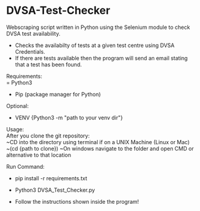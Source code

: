 # DVSA-Test-Checker
Webscraping script written in Python using the Selenium module to check DVSA test availability.  
- Checks the availabilty of tests at a given test centre using DVSA Credentials.
- If there are tests available then the program will send an email stating that a test has been found.  
  
Requirements:  
 = Python3  
 - Pip (package manager for Python)  
  
Optional:  
 - VENV {Python3 -m "path to your venv dir"}  

Usage:    
After you clone the git repository:  
~CD into the directory using terminal if on a UNIX Machine (Linux or Mac)  
~(cd {path to clone})
~On windows navigate to the folder and open CMD or alternative to that location

Run Command:  
 - pip install -r requirements.txt

 - Python3 DVSA_Test_Checker.py

 - Follow the instructions shown inside the program!
